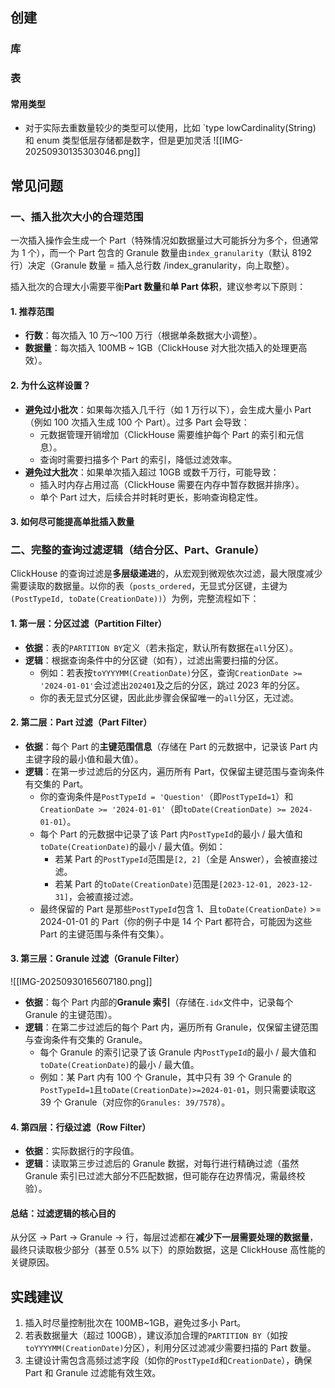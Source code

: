 
## 创建
### 库

### 表

#### 常用类型
- 对于实际去重数量较少的类型可以使用，比如 `type lowCardinality(String)
  和 enum 类型低层存储都是数字，但是更加灵活
![[IMG-20250930135303046.png]]
## 常见问题
### 一、插入批次大小的合理范围

一次插入操作会生成一个 Part（特殊情况如数据量过大可能拆分为多个，但通常为 1 个），而一个 Part 包含的 Granule 数量由`index_granularity`（默认 8192 行）决定（Granule 数量 = 插入总行数 /index_granularity，向上取整）。

插入批次的合理大小需要平衡**Part 数量**和**单 Part 体积**，建议参考以下原则：

#### 1. 推荐范围

- **行数**：每次插入 10 万～100 万行（根据单条数据大小调整）。
- **数据量**：每次插入 100MB ~ 1GB（ClickHouse 对大批次插入的处理更高效）。

#### 2. 为什么这样设置？

- **避免过小批次**：如果每次插入几千行（如 1 万行以下），会生成大量小 Part（例如 100 次插入生成 100 个 Part）。过多 Part 会导致：
    - 元数据管理开销增加（ClickHouse 需要维护每个 Part 的索引和元信息）。
    - 查询时需要扫描多个 Part 的索引，降低过滤效率。
- **避免过大批次**：如果单次插入超过 10GB 或数千万行，可能导致：
    - 插入时内存占用过高（ClickHouse 需要在内存中暂存数据并排序）。
    - 单个 Part 过大，后续合并时耗时更长，影响查询稳定性。

#### 3. 如何尽可能提高单批插入数量


### 二、完整的查询过滤逻辑（结合分区、Part、Granule）

ClickHouse 的查询过滤是**多层级递进**的，从宏观到微观依次过滤，最大限度减少需要读取的数据量。以你的表（`posts_ordered`，无显式分区键，主键为`(PostTypeId, toDate(CreationDate))`）为例，完整流程如下：

#### 1. 第一层：分区过滤（Partition Filter）

- **依据**：表的`PARTITION BY`定义（若未指定，默认所有数据在`all`分区）。
- **逻辑**：根据查询条件中的分区键（如有），过滤出需要扫描的分区。
    - 例如：若表按`toYYYYMM(CreationDate)`分区，查询`CreationDate >= '2024-01-01'`会过滤出`202401`及之后的分区，跳过 2023 年的分区。
    - 你的表无显式分区键，因此此步骤会保留唯一的`all`分区，无过滤。

#### 2. 第二层：Part 过滤（Part Filter）

- **依据**：每个 Part 的**主键范围信息**（存储在 Part 的元数据中，记录该 Part 内主键字段的最小值和最大值）。
- **逻辑**：在第一步过滤后的分区内，遍历所有 Part，仅保留主键范围与查询条件有交集的 Part。
    - 你的查询条件是`PostTypeId = 'Question'`（即`PostTypeId=1`）和`CreationDate >= '2024-01-01'`（即`toDate(CreationDate) >= 2024-01-01`）。
    - 每个 Part 的元数据中记录了该 Part 内`PostTypeId`的最小 / 最大值和`toDate(CreationDate)`的最小 / 最大值。例如：
        - 若某 Part 的`PostTypeId`范围是`[2, 2]`（全是 Answer），会被直接过滤。
        - 若某 Part 的`toDate(CreationDate)`范围是`[2023-12-01, 2023-12-31]`，会被直接过滤。
    - 最终保留的 Part 是那些`PostTypeId`包含 1、且`toDate(CreationDate)` >= 2024-01-01 的 Part（你的例子中是 14 个 Part 都符合，可能因为这些 Part 的主键范围与条件有交集）。

#### 3. 第三层：Granule 过滤（Granule Filter）
![[IMG-20250930165607180.png]]
- **依据**：每个 Part 内部的**Granule 索引**（存储在`.idx`文件中，记录每个 Granule 的主键范围）。
- **逻辑**：在第二步过滤后的每个 Part 内，遍历所有 Granule，仅保留主键范围与查询条件有交集的 Granule。
    - 每个 Granule 的索引记录了该 Granule 内`PostTypeId`的最小 / 最大值和`toDate(CreationDate)`的最小 / 最大值。
    - 例如：某 Part 内有 100 个 Granule，其中只有 39 个 Granule 的`PostTypeId=1`且`toDate(CreationDate)>=2024-01-01`，则只需要读取这 39 个 Granule（对应你的`Granules: 39/7578`）。

#### 4. 第四层：行级过滤（Row Filter）

- **依据**：实际数据行的字段值。
- **逻辑**：读取第三步过滤后的 Granule 数据，对每行进行精确过滤（虽然 Granule 索引已过滤大部分不匹配数据，但可能存在边界情况，需最终校验）。

#### 总结：过滤逻辑的核心目的

从分区 → Part → Granule → 行，每层过滤都在**减少下一层需要处理的数据量**，最终只读取极少部分（甚至 0.5% 以下）的原始数据，这是 ClickHouse 高性能的关键原因。

## 实践建议

1. 插入时尽量控制批次在 100MB~1GB，避免过多小 Part。
2. 若表数据量大（超过 100GB），建议添加合理的`PARTITION BY`（如按`toYYYYMM(CreationDate)`分区），利用分区过滤减少需要扫描的 Part 数量。
3. 主键设计需包含高频过滤字段（如你的`PostTypeId`和`CreationDate`），确保 Part 和 Granule 过滤能有效生效。